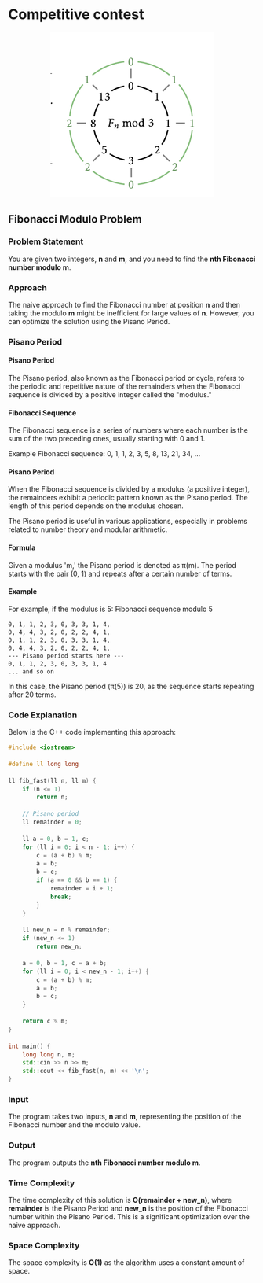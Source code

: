 # Competitive contest

<p align="center">
  <img src="sample.png"/>
</p>

## Fibonacci Modulo Problem

### Problem Statement

You are given two integers, **n** and **m**, and you need to find the **nth Fibonacci number modulo m**.

### Approach

The naive approach to find the Fibonacci number at position **n** and then taking the modulo **m** might be inefficient
for large values of **n**. However, you can optimize the solution using the Pisano Period.

### Pisano Period

#### Pisano Period

The Pisano period, also known as the Fibonacci period or cycle, refers to the periodic and repetitive nature of the
remainders when the Fibonacci sequence is divided by a positive integer called the "modulus."

#### Fibonacci Sequence

The Fibonacci sequence is a series of numbers where each number is the sum of the two preceding ones, usually starting
with 0 and 1.

Example Fibonacci sequence: 0, 1, 1, 2, 3, 5, 8, 13, 21, 34, ...

#### Pisano Period

When the Fibonacci sequence is divided by a modulus (a positive integer), the remainders exhibit a periodic pattern
known as the Pisano period. The length of this period depends on the modulus chosen.

The Pisano period is useful in various applications, especially in problems related to number theory and modular
arithmetic.

#### Formula

Given a modulus 'm,' the Pisano period is denoted as π(m). The period starts with the pair (0, 1) and repeats after a
certain number of terms.

#### Example

For example, if the modulus is 5:
Fibonacci sequence modulo 5

    0, 1, 1, 2, 3, 0, 3, 3, 1, 4,
    0, 4, 4, 3, 2, 0, 2, 2, 4, 1,
    0, 1, 1, 2, 3, 0, 3, 3, 1, 4,
    0, 4, 4, 3, 2, 0, 2, 2, 4, 1,
    --- Pisano period starts here ---
    0, 1, 1, 2, 3, 0, 3, 3, 1, 4
    ... and so on

In this case, the Pisano period (π(5)) is 20, as the sequence starts repeating after 20 terms.

### Code Explanation

Below is the C++ code implementing this approach:

```cpp
#include <iostream>

#define ll long long

ll fib_fast(ll n, ll m) {
    if (n <= 1)
        return n;

    // Pisano period
    ll remainder = 0;

    ll a = 0, b = 1, c;
    for (ll i = 0; i < n - 1; i++) {
        c = (a + b) % m;
        a = b;
        b = c;
        if (a == 0 && b == 1) {
            remainder = i + 1;
            break;
        }
    }

    ll new_n = n % remainder;
    if (new_n <= 1)
        return new_n;

    a = 0, b = 1, c = a + b;
    for (ll i = 0; i < new_n - 1; i++) {
        c = (a + b) % m;
        a = b;
        b = c;
    }

    return c % m;
}

int main() {
    long long n, m;
    std::cin >> n >> m;
    std::cout << fib_fast(n, m) << '\n';
}
```

### Input

The program takes two inputs, **n** and **m**, representing the position of the Fibonacci number and the modulo value.

### Output

The program outputs the **nth Fibonacci number modulo m**.

### Time Complexity

The time complexity of this solution is **O(remainder + new_n)**, where **remainder** is the Pisano Period and **new_n**
is the position of the Fibonacci number within the Pisano Period. This is a significant optimization over the naive
approach.

### Space Complexity

The space complexity is **O(1)** as the algorithm uses a constant amount of space.
